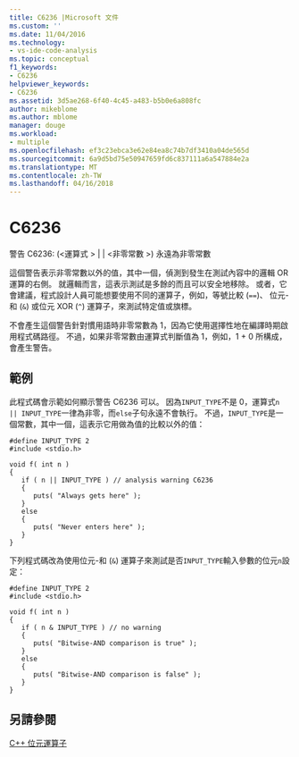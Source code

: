 ```yaml
---
title: C6236 |Microsoft 文件
ms.custom: ''
ms.date: 11/04/2016
ms.technology:
- vs-ide-code-analysis
ms.topic: conceptual
f1_keywords:
- C6236
helpviewer_keywords:
- C6236
ms.assetid: 3d5ae268-6f40-4c45-a483-b5b0e6a808fc
author: mikeblome
ms.author: mblome
manager: douge
ms.workload:
- multiple
ms.openlocfilehash: ef3c23ebca3e62e84ea8c74b7df3410a04de565d
ms.sourcegitcommit: 6a9d5bd75e50947659fd6c837111a6a547884e2a
ms.translationtype: MT
ms.contentlocale: zh-TW
ms.lasthandoff: 04/16/2018
---
```

# <a name="c6236"></a>C6236
警告 C6236: (\<運算式 > &#124; &#124; \<非零常數 >) 永遠為非零常數  
  
 這個警告表示非零常數以外的值，其中一個，偵測到發生在測試內容中的邏輯 OR 運算的右側。 就邏輯而言，這表示測試是多餘的而且可以安全地移除。 或者，它會建議，程式設計人員可能想要使用不同的運算子，例如，等號比較 (`==`)、 位元-和 (`&`) 或位元 XOR (`^`) 運算子，來測試特定值或旗標。  
  
 不會產生這個警告針對慣用語時非零常數為 1，因為它使用選擇性地在編譯時期啟用程式碼路徑。 不過，如果非零常數由運算式判斷值為 1，例如，1 + 0 所構成，會產生警告。  
  
## <a name="example"></a>範例  
 此程式碼會示範如何顯示警告 C6236 可以。 因為`INPUT_TYPE`不是 0，運算式`n || INPUT_TYPE`一律為非零，而`else`子句永遠不會執行。 不過，`INPUT_TYPE`是一個常數，其中一個，這表示它用做為值的比較以外的值：  
  
```  
#define INPUT_TYPE 2  
#include <stdio.h>  
  
void f( int n )  
{  
   if ( n || INPUT_TYPE ) // analysis warning C6236  
   {  
      puts( "Always gets here" );  
   }  
   else  
   {  
      puts( "Never enters here" );  
   }  
}  
```  
  
 下列程式碼改為使用位元-和 (`&`) 運算子來測試是否`INPUT_TYPE`輸入參數的位元`n`設定：  
  
```  
#define INPUT_TYPE 2  
#include <stdio.h>  
  
void f( int n )  
{  
   if ( n & INPUT_TYPE ) // no warning  
   {  
      puts( "Bitwise-AND comparison is true" );  
   }  
   else  
   {  
      puts( "Bitwise-AND comparison is false" );  
   }  
}  
```  
  
## <a name="see-also"></a>另請參閱  
 [C++ 位元運算子](http://go.microsoft.com/fwlink/?LinkId=181162)